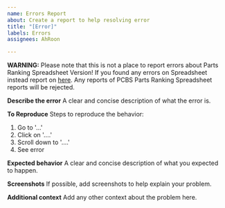 ```yaml
---
name: Errors Report
about: Create a report to help resolving error
title: "[Error]"
labels: Errors
assignees: AhRoon

---
```


**WARNING:** Please note that this is not a place to report errors about Parts Ranking Spreadsheet Version! If you found any errors on Spreadsheet instead report on [here](https://steamcommunity.com/app/621060/discussions/0/1742230617612345158/). Any reports of PCBS Parts Ranking Spreadsheet reports will be rejected.

**Describe the error**
A clear and concise description of what the error is.

**To Reproduce**
Steps to reproduce the behavior:
1. Go to '...'
2. Click on '....'
3. Scroll down to '....'
4. See error

**Expected behavior**
A clear and concise description of what you expected to happen.

**Screenshots**
If possible, add screenshots to help explain your problem.

**Additional context**
Add any other context about the problem here.
